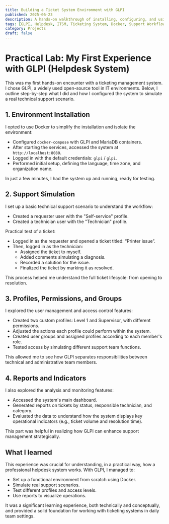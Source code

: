 ```yaml
---
title: Building a Ticket System Environment with GLPI
published: 2025-06-23  
description: A hands-on walkthrough of installing, configuring, and using GLPI to simulate real-world helpdesk workflows, including user roles, ticket management, and dashboard reporting.  
tags: [GLPI, Helpdesk, ITSM, Ticketing System, Docker, Support Workflow]  
category: Projects  
draft: false  
---
```



# Practical Lab: My First Experience with GLPI (Helpdesk System)

This was my first hands-on encounter with a ticketing management system. I chose GLPI, a widely used open-source tool in IT environments. Below, I outline step-by-step what I did and how I configured the system to simulate a real technical support scenario.

## 1. Environment Installation

I opted to use Docker to simplify the installation and isolate the environment:

- Configured `docker-compose` with GLPI and MariaDB containers.
- After starting the services, accessed the system at `http://localhost:8080`.
- Logged in with the default credentials: `glpi` / `glpi`.
- Performed initial setup, defining the language, time zone, and organization name.

In just a few minutes, I had the system up and running, ready for testing.

## 2. Support Simulation

I set up a basic technical support scenario to understand the workflow:

- Created a requester user with the "Self-service" profile.
- Created a technician user with the "Technician" profile.

Practical test of a ticket:

- Logged in as the requester and opened a ticket titled: “Printer issue”.
- Then, logged in as the technician:
  - Assigned the ticket to myself.
  - Added comments simulating a diagnosis.
  - Recorded a solution for the issue.
  - Finalized the ticket by marking it as resolved.

This process helped me understand the full ticket lifecycle: from opening to resolution.

## 3. Profiles, Permissions, and Groups

I explored the user management and access control features:

- Created two custom profiles: Level 1 and Supervisor, with different permissions.
- Adjusted the actions each profile could perform within the system.
- Created user groups and assigned profiles according to each member's role.
- Tested access by simulating different support team functions.

This allowed me to see how GLPI separates responsibilities between technical and administrative team members.

## 4. Reports and Indicators

I also explored the analysis and monitoring features:

- Accessed the system's main dashboard.
- Generated reports on tickets by status, responsible technician, and category.
- Evaluated the data to understand how the system displays key operational indicators (e.g., ticket volume and resolution time).

This part was helpful in realizing how GLPI can enhance support management strategically.

## What I learned

This experience was crucial for understanding, in a practical way, how a professional helpdesk system works. With GLPI, I managed to:

- Set up a functional environment from scratch using Docker.
- Simulate real support scenarios.
- Test different profiles and access levels.
- Use reports to visualize operations.

It was a significant learning experience, both technically and conceptually, and provided a solid foundation for working with ticketing systems in daily team settings.
